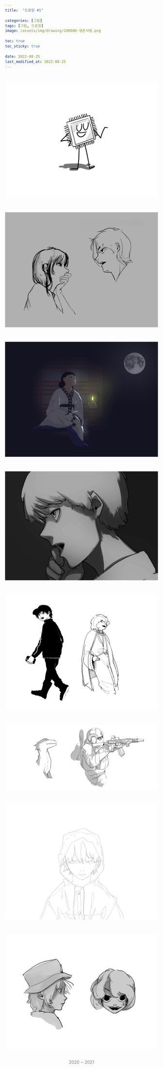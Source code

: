 ```yaml
---
title:  "드로잉 #1"

categories: [그림]
tags: [그림, 드로잉]
image: /assets/img/drawing/200000-생존사람.png

toc: true
toc_sticky: true
 
date: 2022-08-25
last_modified_at: 2022-08-25
---
```


<br>

![221025-반도체칩](/assets/img/drawing/221025-반도체칩.png)

<br>

![210000-여자랑남자](/assets/img/drawing/210000-여자랑남자.png)

<br>

![210430-신라시대](/assets/img/drawing/210430-신라시대.jpg)

<br>

![200000-고민남자](/assets/img/drawing/200000-고민남자.jpg)

<br>

![220000-남자둘](/assets/img/drawing/220000-남자둘.png)

<br>

![220825-동물구닌](/assets/img/drawing/220825-동물구닌.png)

<br>

![200000-우비쓴남자](/assets/img/drawing/200000-우비쓴남자.png)

<br>

![200000-남자랑여자](/assets/img/drawing/200000-남자랑여자.png)

<br>

<div style="color:grey"><center>2020 ~ 2021</center></div>